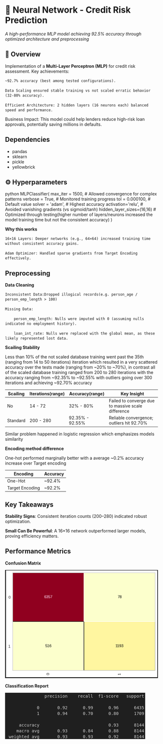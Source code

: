 # 🧠 Neural Network - Credit Risk Prediction  

*A high-performance MLP model achieving 92.5% accuracy through optimized architecture and preprocessing*

## 📌 Overview  
Implementation of a **Multi-Layer Perceptron (MLP)** for credit risk assessment. Key achievements:

    ~92.7% accuracy (best among tested configurations).

    Data Scaling ensured stable training vs not scaled erratic behavior (32-80% accuracy).

    Efficient Architecture: 2 hidden layers (16 neurons each) balanced speed and performance.


Business Impact: This model could help lenders reduce high-risk loan approvals, potentially saving millions in defaults.

## Dependencies
- pandas
- sklearn
- pickle
- yellowbrick

## ⚙️ Hyperparameters  
python
MLPClassifier(
    max_iter = 1500,            # Allowed convergence for complex patterns
    verbose = True,             # Monitored training progress
    tol = 0.000100,             # Default value
    solver = 'adam',            # Highest accuracy
    activation='relu',          # Avoided vanishing gradients (vs sigmoid/tanh)
    hidden_layer_sizes=(16,16)  # Optimized through testing(higher number of layers/neurons increased the model training time but not the consistent accuracy)
)

**Why this works**

    16×16 Layers: Deeper networks (e.g., 64×64) increased training time without consistent accuracy gains.

    Adam Optimizer: Handled sparse gradients from Target Encoding effectively.

## Preprocessing
**Data Cleaning**

    Inconsistent Data:Dropped illogical records(e.g. person_age / person_emp_length > 100)

    Missing Data:
    
        person_emp_length: Nulls were imputed with 0 (assuming nulls indicated no employment history).

        loan_int_rate: Nulls were replaced with the global mean, as these likely represented lost data.


**Scailing Stability**

Less than 10% of the not scaled database training went past the 35th (ranging from 14 to 50 iterations) iteration which resulted in a very scattered accuracy over the tests made (ranging from ~20% to ~70%), in contrast all of the scaled database training ranged from 200 to 280 iterations with the accuracy ranging from ~92.35% to ~92.55% with outliers going over 300 iterations and achieving ~92.70% accuracy

|  Scailing  |    Iterations(range)   |  Accuracy(range)  |                    Key Insight                       |
|------------|------------------------|-------------------|------------------------------------------------------|
|     No     |        14 - 72         |     32% - 80%     |  Failed to converge due to massive scale difference  |
|  Standard  |       200 - 280        |  92.35% - 92.55%  |  Reliable convergence; outliers hit 92.70%           |

Similar problem happened in logistic regression which emphasizes models similarity

**Encoding method difference**

One-hot performed marginally better with a average ~0.2% accuracy increase over Target encoding

|     Encoding      |  Accuracy  |
|-------------------|------------|
|      One-Hot      |   ~92.4%   |
|  Target Encoding  |   ~92.2%   |

## Key Takeaways

**Stability Signs**: Consistent iteration counts (200–280) indicated robust optimization.

**Small Can Be Powerful**: A 16×16 network outperformed larger models, proving efficiency matters.

## Performance Metrics

**Confusion Matrix**

![Confusion Matrix](../../../images/neural_network_cm.png)

**Classification Report**

![Classification Report](../../../images/neural_network_cr.png)

